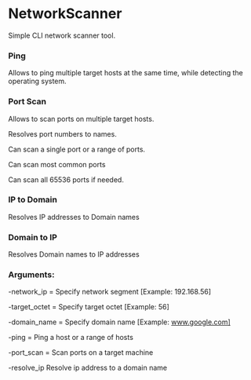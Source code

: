 # NetworkScanner

Simple CLI network scanner tool.

### Ping
Allows to ping multiple target hosts at the same time, while detecting the operating system.

### Port Scan
Allows to scan ports on multiple target hosts. 

Resolves port numbers to names.

Can scan a single port or a range of ports.

Can scan most common ports

Can scan all 65536 ports if needed.

### IP to Domain
Resolves IP addresses to Domain names

### Domain to IP
Resolves Domain names to IP addresses

### Arguments:

-network_ip = Specify network segment [Example: 192.168.56]

-target_octet = Specify target octet [Example: 56]

-domain_name = Specify domain name [Example: www.google.com]

-ping = Ping a host or a range of hosts

-port_scan = Scan ports on a target machine

-resolve_ip Resolve ip address to a domain name

